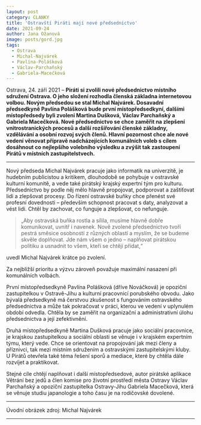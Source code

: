 ```yaml
---
layout: post
category: CLANKY
title: 'Ostravští Piráti mají nové předsednictvo'
date: 2021-09-24
author: Jana Ožanová
image: posts/gord.jpg
tags:
  - Ostrava
  - Michal-Najvárek
  - Pavlína-Polášková
  - Václav-Parchaňský
  - Gabriela-Macečková
---
```


Ostrava, 24. září 2021 – **Piráti si zvolili nové předsednictvo místního sdružení Ostrava. O jeho složení rozhodla členská základna internetovou volbou. Novým předsedou se stal Michal Najvárek. Dosavadní předsedkyně Pavlína Polášková bude první místopředsedkyní, dalšími místopředsedy byli zvoleni Martina Dušková, Václav Parchaňský a Gabriela Macečková. Nové předsednictvo se chce zaměřit na zlepšení vnitrostranických procesů a další rozšiřování členské základny, vzdělávání a osobní rozvoj svých členů. Hlavní pozornost chce ale nové vedení věnovat přípravě nadcházejících komunálních voleb s cílem dosáhnout co nejlepšího volebního výsledku a zvýšit tak zastoupení Pirátů v místních zastupitelstvech.**

<hr />

Nový předseda Michal Najvárek pracuje jako informatik na univerzitě, je hudebním publicistou a kritikem, dlouhodobě se pohybuje v ostravské kulturní komunitě, a vede také pirátský krajský expertní tým pro kulturu. Předsednictvo by podle něj mělo hlavně propojovat, podporovat a zaštiťovat lidi a zlepšovat procesy. Do řízení ostravské buňky chce přenést své profesní dovednosti – především schopnost pracovat s daty, analyzovat a vést lidi. Chtěl by zachovat, co funguje a zlepšovat, co nefunguje. 

>„Aby ostravská buňka rostla a sílila, musíme hlavně dobře komunikovat, uvnitř i navenek. Nově zvolené předsednictvo tvoří pestrá směsice osobností z různých oblastí a myslím, že se budeme skvěle doplňovat. Jde nám všem o jedno – naplňovat pirátskou politiku a usnadnit to všem, kteří se chtějí přidat,“ 

uvedl Michal Najvárek krátce po zvolení. 

Za nejbližší prioritu a výzvu zároveň považuje maximální nasazení při komunálních volbách.

První místopředsedkyně Pavlína Polášková (dříve Nováčková) je opoziční zastupitelkou v Ostravě-Jihu a kulturní pracovnicí porubského obvodu. Jako bývalá předsedkyně má čerstvou zkušenost s fungováním ostravského předsednictva a může tak pokračovat v práci, kterou ve vedení v uplynulém období odvedla. Chtěla by se zaměřit na organizační a administrativní úlohu předsednictva a její zefektivnění.

Druhá místopředsedkyně Martina Dušková pracuje jako sociální pracovnice, je krajskou zastupitelkou a sociální oblasti se věnuje i v krajském expertním týmu, který vede. Chce se orientovat na propojování jak mezi členy a příznivci, tak mezi místním sdružením a ostravskými zastupitelskými kluby. U Pirátů otevřela také téma řešení sporů a mediace, které by chtěla dále rozvíjet a praktikovat.

Stejné cíle chtějí naplňovat i další místopředsedové, autor pirátské aplikace Větrání bez jedů a člen komise pro životní prostředí města Ostravy Václav Parchaňský a opoziční zastupitelka Ostravy-Jihu Gabriela Macečková, která se věnuje studiu japanologie a toho času je na rodičovské dovolené. 

---

Úvodní obrázek zdroj: Michal Najvárek

- - -
